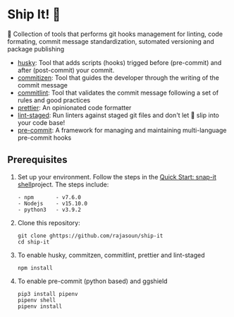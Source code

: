 # Ship It! 🚀

🚀 Collection of tools that performs git hooks management for linting, code formating, commit message standardization, sutomated versioning and package publishing

-   [husky](https://github.com/typicode/husky): Tool that adds scripts (hooks) trigged before (pre-commit) and after (post-commit) your commit.
-   [commitizen](https://github.com/commitizen/cz-cli): Tool that guides the developer through the writing of the commit message
-   [commitlint](https://github.com/conventional-changelog/commitlint): Tool that validates the commit message following a set of rules and good practices
-   [prettier](https://prettier.io/): An opinionated code formatter
-   [lint-staged](https://github.com/okonet/lint-staged): Run linters against staged git files and don't let :poop: slip into your code base!
-   [pre-commit](https://pre-commit.com/): A framework for managing and maintaining multi-language pre-commit hooks

## Prerequisites

1.  Set up your environment. Follow the steps in the [Quick Start: snap-it shell](/ToDO:pending)project.
    The steps include:

        - npm       - v7.6.0
        - Nodejs    - v15.10.0
        - python3   - v3.9.2

1.  Clone this repository:

    ```
    git clone ghttps://github.com/rajasoun/ship-it
    cd ship-it
    ```

1.  To enable husky, commitzen, commitlint, prettier and lint-staged

    ```
    npm install
    ```

1.  To enable pre-commit (python based) and ggshield

    ```
    pip3 install pipenv
    pipenv shell
    pipenv install
    ```
